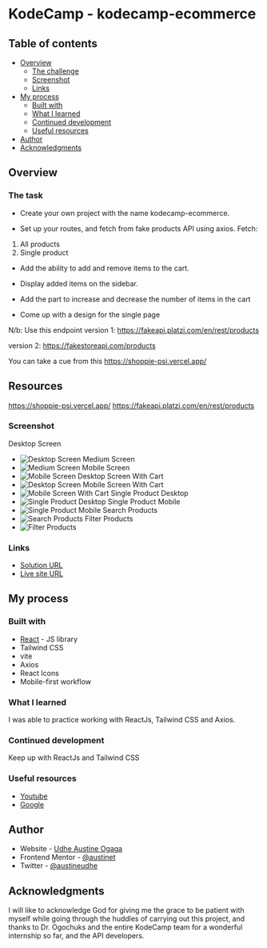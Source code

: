 # KodeCamp - kodecamp-ecommerce

## Table of contents

- [Overview](#overview)
  - [The challenge](#the-challenge)
  - [Screenshot](#screenshot)
  - [Links](#links)
- [My process](#my-process)
  - [Built with](#built-with)
  - [What I learned](#what-i-learned)
  - [Continued development](#continued-development)
  - [Useful resources](#useful-resources)
- [Author](#author)
- [Acknowledgments](#acknowledgments)


## Overview

### The task

- Create your own project with the name kodecamp-ecommerce. 

- Set up your routes, and fetch from fake products API using axios. Fetch:  

1. All products
2. Single product

- Add the ability to add and remove items to the cart.
- Display added items on the sidebar. 
- Add the part to increase and decrease the number of items in the cart

- Come up with a design for the single page

N/b: Use this endpoint
version 1: https://fakeapi.platzi.com/en/rest/products

version 2: https://fakestoreapi.com/products

You can take a cue from this https://shoppie-psi.vercel.app/ 

## Resources
https://shoppie-psi.vercel.app/
https://fakeapi.platzi.com/en/rest/products


### Screenshot
Desktop Screen
- ![Desktop Screen](/screenshots/desktop-screen.PNG)
 Medium Screen
- ![Medium Screen](/screenshots/medium-screen.PNG)
 Mobile Screen
- ![Mobile Screen](/screenshots/small-screen.PNG)
 Desktop Screen With Cart
- ![Desktop Screen](/screenshots/desktop-cart.PNG)
 Mobile Screen With Cart
- ![Mobile Screen With Cart](/screenshots/small-screen-cart.PNG)
 Single Product Desktop
- ![Single Product Desktop](/screenshots/single-product-desktop.png)
Single Product Mobile
- ![Single Product Mobile](/screenshots/single-product-mobile.png)
 Search Products
- ![Search Products](/screenshots/search.png)
 Filter Products
- ![Filter Products](/screenshots/filter.png)

### Links
- [Solution URL](https://github.com/Austinet/kodecamp-ecommerce)
- [Live site URL](https://kodecamp-ecommerce-austinet.netlify.app)

## My process

### Built with

- [React](https://reactjs.org/) - JS library
- Tailwind CSS
- vite
- Axios
- React Icons
- Mobile-first workflow


### What I learned

I was able to practice working with ReactJs, Tailwind CSS and Axios.

### Continued development

Keep up with ReactJs and Tailwind CSS

### Useful resources

- [ Youtube](https://www.Youtube.com)
- [Google  ](https://www.Google.com) 

## Author

- Website - [Udhe Austine Ogaga](https://Austinet.github.io/portfolio)
- Frontend Mentor - [@austinet](https://www.frontendmentor.io/profile/austinet)
- Twitter - [@austineudhe](https://www.twitter.com/austineudhe)


## Acknowledgments

I will like to acknowledge God for giving me the grace to be patient with myself while going through the huddles of carrying out this project, and thanks to Dr. Ogochuks and the entire KodeCamp team for a wonderful internship so far, and the API developers.
